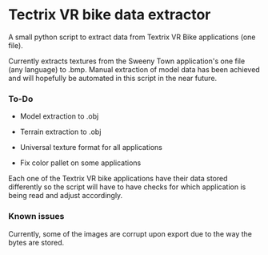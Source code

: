 # Tectrix VR bike data extractor

A small python script to extract data from Textrix VR Bike applications (one file).

Currently extracts textures from the Sweeny Town application's one file (any language) to .bmp. Manual extraction of model data has been achieved and will hopefully be automated in this script in the near future.

### To-Do

- Model extraction to .obj

- Terrain extraction to .obj

- Universal texture format for all applications

- Fix color pallet on some applications

Each one of the Textrix VR bike applications have their data stored differently so the script will have to have checks for which application is being read and adjust accordingly.

### Known issues

Currently, some of the images are corrupt upon export due to the way the bytes are stored. 


